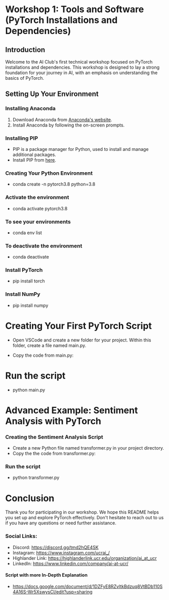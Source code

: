 # Workshop 1: Tools and Software (PyTorch Installations and Dependencies)

## Introduction
Welcome to the AI Club's first technical workshop focused on PyTorch installations and dependencies. This workshop is designed to lay a strong foundation for your journey in AI, with an emphasis on understanding the basics of PyTorch.

## Setting Up Your Environment

### Installing Anaconda
1. Download Anaconda from [Anaconda's website](https://www.anaconda.com/download).
2. Install Anaconda by following the on-screen prompts.

### Installing PIP
- PIP is a package manager for Python, used to install and manage additional packages.
- Install PIP from [here](https://pypi.org/project/pip/).

### Creating Your Python Environment
- conda create -n pytorch3.8 python=3.8

### Activate the environment
 - conda activate pytorch3.8

### To see your environments
 - conda env list

### To deactivate the environment
 - conda deactivate

### Install PyTorch
 - pip install torch

### Install NumPy
 - pip install numpy

# Creating Your First PyTorch Script
 - Open VSCode and create a new folder for your project. Within this folder, create a file named main.py.

 - Copy the code from main.py:

# Run the script
 - python main.py

# Advanced Example: Sentiment Analysis with PyTorch

### Creating the Sentiment Analysis Script
 - Create a new Python file named transformer.py in your project directory.
 - Copy the the code from transformer.py:

### Run the script
 - python transformer.py

# Conclusion
Thank you for participating in our workshop. We hope this README helps you set up and explore PyTorch effectively. Don't hesitate to reach out to us if you have any questions or need further assistance.

### Social Links: 
 - Discord: https://discord.gg/tmd2hQE4SK 
 - Instagram: https://www.instagram.com/ucrai_/  
 - Highlander Link: https://highlanderlink.ucr.edu/organization/ai_at_ucr 
 - LinkedIn: https://www.linkedin.com/company/ai-at-ucr/ 

#### Script with more In-Depth Explanation
 - https://docs.google.com/document/d/1DZFyE8RZvltkBdzuq8VtBDb110S4A16S-Wr5XswysCI/edit?usp=sharing
